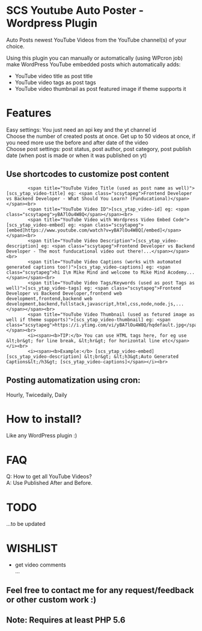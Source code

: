 # SCS Youtube Auto Poster - Wordpress Plugin
Auto Posts newest YouTube Videos from the YouTube channel(s) of your choice.  

Using this plugin you can manually or automatically (using WPcron job) make WordPress YouTube embedded posts which automatically adds:  
- YouTube video title as post title
- YouTube video tags as post tags
- YouTube video thumbnail as post featured image if theme supports it

# Features
Easy settings: You just need an api key and the yt channel id  
Choose the number of created posts at once. Get up to 50 videos at once, if you need more use the before and after date of the video  
Choose post settings: post status, post author, post category, post publish date (when post is made or when it was published on yt)  

## Use shortcodes to customize post content
            <span title="YouTube Video Title (used as post name as well)">[scs_ytap_video-title] eg: <span class="scsytapeg">Frontend Developer vs Backend Developer - What Should You Learn? (Funducational)</span></span><br>
            <span title="YouTube Video ID">[scs_ytap_video-id] eg: <span class="scsytapeg">yBA7lOu4W8Q</span></span><br>
            <span title="YouTube Video with Wordpress Video Embed Code">[scs_ytap_video-embed] eg: <span class="scsytapeg">[embed]https://www.youtube.com/watch?v=yBA7lOu4W8Q[/embed]</span></span><br>
            <span title="YouTube Video Description">[scs_ytap_video-description] eg: <span class="scsytapeg">Frontend Developer vs Backend Developer - The most funducational video out there!...</span></span><br>
            <span title="YouTube Video Captions (works with automated generated captions too!)">[scs_ytap_video-captions] eg: <span class="scsytapeg">hi I\m Mike Mind and welcome to Mike Mind Acodemy...</span></span><br>
            <span title="YouTube Video Tags/Keywords (used as post Tags as well)">[scs_ytap_video-tags] eg: <span class="scsytapeg">Frontend Developer vs Backend Developer,frontend web development,frontend,backend web development,backend,fullstack,javascript,html,css,node,node.js,...</span></span><br>
            <span title="YouTube Video Thumbnail (used as fetured image as well if theme supports)">[scs_ytap_video-thumbnail] eg: <span class="scsytapeg">https://i.ytimg.com/vi/yBA7lOu4W8Q/hqdefault.jpg</span></span><br>
            <i><span><b>TIP:</b> You can use HTML tags here, for eg use &lt;br&gt; for line break, &lt;hr&gt; for horizontal line etc</span></i><br>
            <i><span><b>Example:</b> [scs_ytap_video-embed] [scs_ytap_video-description] &lt;br&gt; &lt;h3&gt;Auto Generated Captions&lt;/h3&gt; [scs_ytap_video-captions]</span></i><br>

## Posting automatization using cron:
Hourly, Twicedaily, Daily  

# How to install?
Like any WordPress plugin :)  

# FAQ
Q: How to get all YouTube Videos?  
A: Use Published After and Before.  


# TODO
...to be updated  

# WISHLIST
- get video comments  
...  

## Feel free to contact me for any request/feedback or other custom work :)
## Note: Requires at least PHP 5.6